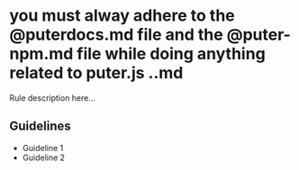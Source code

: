 # you must alway adhere to the @puterdocs.md file and the @puter-npm.md file while doing anything related to puter.js ..md

Rule description here...

## Guidelines

- Guideline 1
- Guideline 2
